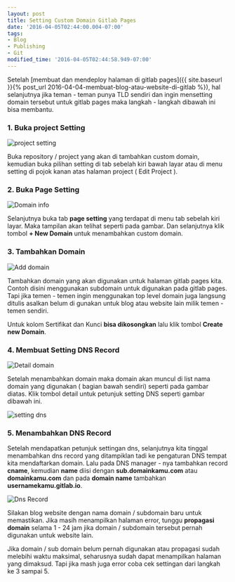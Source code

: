 ```yaml
---
layout: post
title: Setting Custom Domain Gitlab Pages
date: '2016-04-05T02:44:00.004-07:00'
tags:
- Blog
- Publishing
- Git
modified_time: '2016-04-05T02:44:58.949-07:00'
---
```


Setelah [membuat dan mendeploy halaman di gitlab pages]({{ site.baseurl }}{% post_url 2016-04-04-membuat-blog-atau-website-di-gitlab %}), hal selanjutnya jika teman - teman punya TLD sendiri dan ingin mensetting domain tersebut untuk gitlab pages maka langkah - langkah dibawah ini bisa membantu.

### 1. Buka project Setting

![project setting](https://2.bp.blogspot.com/-xaa1y4vFmjI/VwN5y6P5DYI/AAAAAAAACTY/C4qJGUfM0SYvWtMrjRGSOU4KimRk59Zdg/s1600/projectsetting.png)

Buka repository / project yang akan di tambahkan custom domain, kemudian buka pilihan setting di tab sebelah kiri bawah layar atau di menu setting di pojok kanan atas halaman project ( Edit Project ).

### 2. Buka Page Setting

![Domain info](https://3.bp.blogspot.com/-fqYn1CrTlkU/VwN7dxBaizI/AAAAAAAACTk/NKeM_QEXuLMxfX3WR8_8StJpTegKSNgmQ/s1600/domaininfo.png)

Selanjutnya buka tab **page setting** yang terdapat di menu tab sebelah kiri layar. Maka tampilan akan telihat seperti pada gambar. Dan selanjutnya klik tombol **+ New Domain** untuk menambahkan custom domain.

### 3. Tambahkan Domain
![Add domain](https://2.bp.blogspot.com/-nhI1PCgs6FU/VwN-cpcBC1I/AAAAAAAACT4/5vJNetaDZLEth6IMrnVXe_PXZD-KtY71g/s1600/adddomain.png)

Tambahkan domain yang akan digunakan untuk halaman gitlab pages kita. Contoh disini menggunakan subdomain untuk digunakan pada gitlab pages. Tapi jika temen - temen ingin menggunakan top level domain juga langsung ditulis asalkan belum di gunakan untuk blog atau website lain milik temen - temen sendiri.

Untuk kolom Sertifikat dan Kunci **bisa dikosongkan** lalu klik tombol **Create new Domain**.

### 4. Membuat Setting DNS Record

![Detail domain](https://1.bp.blogspot.com/-L_PvRqx15G4/VwOAGd3UM5I/AAAAAAAACUM/YJVtH4haKFYGh0aUKyb-K_XXDf3r_P1lg/s1600/detaildomain.png)

Setelah menambahkan domain maka domain akan muncul di list nama domain yang digunakan ( bagian bawah sendiri) seperti pada gambar diatas. Klik tombol detail untuk petunjuk setting DNS seperti gambar dibawah ini.

![setting dns](https://2.bp.blogspot.com/-d18IX32RA2E/VwOBVrliccI/AAAAAAAACUY/BIimzHynNmgRB4yjI4I9zUOO4GtxaifyA/s1600/setdns.png)

### 5. Menambahkan DNS Record
Setelah mendapatkan petunjuk settingan dns, selanjutnya kita tinggal menambahkan dns record yang ditampiklan tadi ke pengaturan DNS tempat kita mendaftarkan domain. Lalu pada DNS manager - nya tambahkan record **cname**, kemudian **name** diisi dengan **sub.domainkamu.com** atau **domainkamu.com** dan pada  **domain name** tambahkan **usernamekamu.gitlab.io**.

![Dns Record](https://1.bp.blogspot.com/-FYhJHXQiINk/VwOGdi9eS7I/AAAAAAAACVA/Qe366BKhEXYjwvZnIa1B3HAC2VV6FFKyQ/s1600/clo.png)

Silakan blog website dengan nama domain / subdomain baru untuk memastikan. Jika masih menampilkan halaman error, tunggu **propagasi domain** selama 1 - 24 jam jika domain / subdomain tersebut pernah digunakan untuk website lain.

Jika domain / sub domain belum pernah digunakan atau propagasi sudah melebihi waktu maksimal, seharusnya sudah dapat menampilkan halaman yang dimaksud. Tapi jika mash juga error coba cek settingan dari langkah ke 3 sampai 5.

